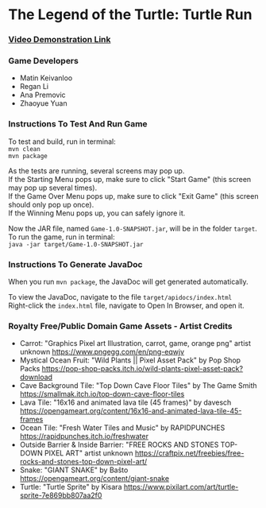# The Legend of the Turtle: Turtle Run

### [Video Demonstration Link](https://youtu.be/1c4n1rBoDzk)

### Game Developers

- Matin Keivanloo 
- Regan Li 
- Ana Premovic 
- Zhaoyue Yuan

### Instructions To Test And Run Game

To test and build, run in terminal:  
```mvn clean```  
```mvn package```  
  
As the tests are running, several screens may pop up.  
If the Starting Menu pops up, make sure to click "Start Game" (this screen may pop up several times).  
If the Game Over Menu pops up, make sure to click "Exit Game" (this screen should only pop up once).  
If the Winning Menu pops up, you can safely ignore it.  
  
Now the JAR file, named ```Game-1.0-SNAPSHOT.jar```, will be in the folder ```target```.  
To run the game, run in terminal:  
```java -jar target/Game-1.0-SNAPSHOT.jar```  

### Instructions To Generate JavaDoc

When you run ```mvn package```, the JavaDoc will get generated automatically.

To view the JavaDoc, navigate to the file ```target/apidocs/index.html```  
Right-click the ```index.html``` file, navigate to Open In Browser, and open it.
  
### Royalty Free/Public Domain Game Assets - Artist Credits

- Carrot: "Graphics Pixel art Illustration, carrot, game, orange png" artist unknown
https://www.pngegg.com/en/png-eqwjv
- Mystical Ocean Fruit: "Wild Plants || Pixel Asset Pack" by Pop Shop Packs
https://pop-shop-packs.itch.io/wild-plants-pixel-asset-pack?download
- Cave Background Tile: "Top Down Cave Floor Tiles" by The Game Smith
https://smallmak.itch.io/top-down-cave-floor-tiles
- Lava Tile: "16x16 and animated lava tile (45 frames)" by davesch
https://opengameart.org/content/16x16-and-animated-lava-tile-45-frames
- Ocean Tile: "Fresh Water Tiles and Music" by RAPIDPUNCHES
https://rapidpunches.itch.io/freshwater
- Outside Barrier & Inside Barrier: "FREE ROCKS AND STONES TOP-DOWN PIXEL ART" artist unknown
https://craftpix.net/freebies/free-rocks-and-stones-top-down-pixel-art/
- Snake: "GIANT SNAKE" by Baŝto
https://opengameart.org/content/giant-snake
- Turtle: "Turtle Sprite" by Kisara
https://www.pixilart.com/art/turtle-sprite-7e869bb807aa2f0

